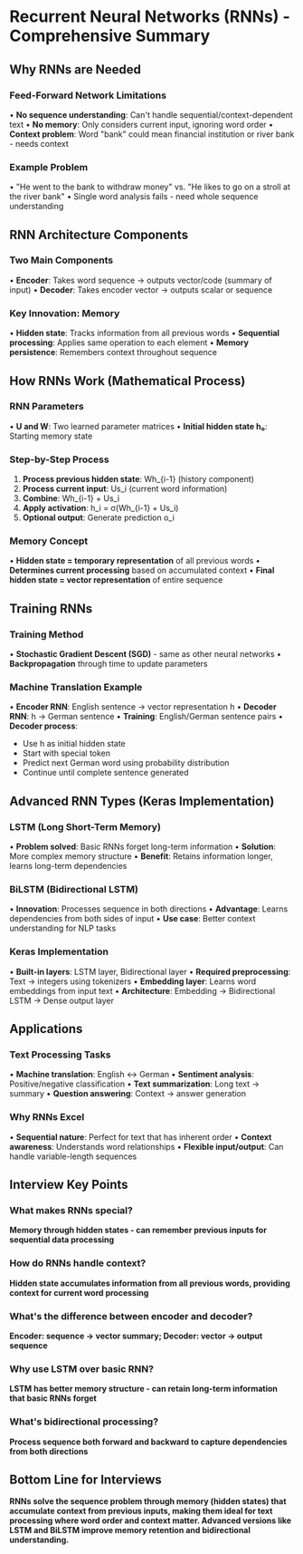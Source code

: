 # Recurrent Neural Networks (RNNs) - Comprehensive Summary

## Why RNNs are Needed

### Feed-Forward Network Limitations
• **No sequence understanding**: Can't handle sequential/context-dependent text
• **No memory**: Only considers current input, ignoring word order
• **Context problem**: Word "bank" could mean financial institution or river bank - needs context

### Example Problem
• "He went to the bank to withdraw money" vs. "He likes to go on a stroll at the river bank"
• Single word analysis fails - need whole sequence understanding

## RNN Architecture Components

### Two Main Components
• **Encoder**: Takes word sequence → outputs vector/code (summary of input)
• **Decoder**: Takes encoder vector → outputs scalar or sequence

### Key Innovation: Memory
• **Hidden state**: Tracks information from all previous words
• **Sequential processing**: Applies same operation to each element
• **Memory persistence**: Remembers context throughout sequence

## How RNNs Work (Mathematical Process)

### RNN Parameters
• **U and W**: Two learned parameter matrices
• **Initial hidden state h₀**: Starting memory state

### Step-by-Step Process
1. **Process previous hidden state**: Wh_{i-1} (history component)
2. **Process current input**: Us_i (current word information)
3. **Combine**: Wh_{i-1} + Us_i
4. **Apply activation**: h_i = σ(Wh_{i-1} + Us_i)
5. **Optional output**: Generate prediction o_i

### Memory Concept
• **Hidden state = temporary representation** of all previous words
• **Determines current processing** based on accumulated context
• **Final hidden state = vector representation** of entire sequence

## Training RNNs

### Training Method
• **Stochastic Gradient Descent (SGD)** - same as other neural networks
• **Backpropagation** through time to update parameters

### Machine Translation Example
• **Encoder RNN**: English sentence → vector representation h
• **Decoder RNN**: h → German sentence
• **Training**: English/German sentence pairs
• **Decoder process**: 
  - Use h as initial hidden state
  - Start with special token
  - Predict next German word using probability distribution
  - Continue until complete sentence generated

## Advanced RNN Types (Keras Implementation)

### LSTM (Long Short-Term Memory)
• **Problem solved**: Basic RNNs forget long-term information
• **Solution**: More complex memory structure
• **Benefit**: Retains information longer, learns long-term dependencies

### BiLSTM (Bidirectional LSTM)
• **Innovation**: Processes sequence in both directions
• **Advantage**: Learns dependencies from both sides of input
• **Use case**: Better context understanding for NLP tasks

### Keras Implementation
• **Built-in layers**: LSTM layer, Bidirectional layer
• **Required preprocessing**: Text → integers using tokenizers
• **Embedding layer**: Learns word embeddings from input text
• **Architecture**: Embedding → Bidirectional LSTM → Dense output layer

## Applications

### Text Processing Tasks
• **Machine translation**: English ↔ German
• **Sentiment analysis**: Positive/negative classification
• **Text summarization**: Long text → summary
• **Question answering**: Context → answer generation

### Why RNNs Excel
• **Sequential nature**: Perfect for text that has inherent order
• **Context awareness**: Understands word relationships
• **Flexible input/output**: Can handle variable-length sequences

## Interview Key Points

### What makes RNNs special?
**Memory through hidden states - can remember previous inputs for sequential data processing**

### How do RNNs handle context?
**Hidden state accumulates information from all previous words, providing context for current word processing**

### What's the difference between encoder and decoder?
**Encoder: sequence → vector summary; Decoder: vector → output sequence**

### Why use LSTM over basic RNN?
**LSTM has better memory structure - can retain long-term information that basic RNNs forget**

### What's bidirectional processing?
**Process sequence both forward and backward to capture dependencies from both directions**

## Bottom Line for Interviews
**RNNs solve the sequence problem through memory (hidden states) that accumulate context from previous inputs, making them ideal for text processing where word order and context matter. Advanced versions like LSTM and BiLSTM improve memory retention and bidirectional understanding.**